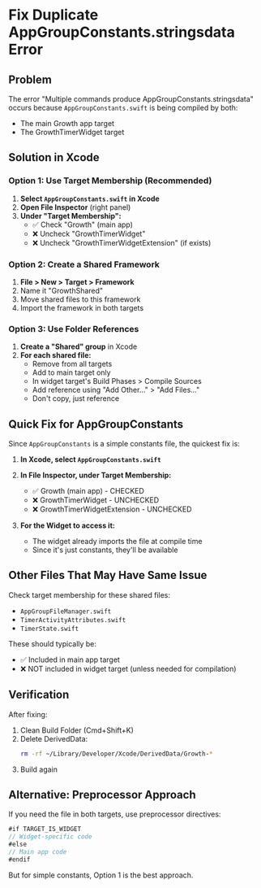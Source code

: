 # Fix Duplicate AppGroupConstants.stringsdata Error

## Problem
The error "Multiple commands produce AppGroupConstants.stringsdata" occurs because `AppGroupConstants.swift` is being compiled by both:
- The main Growth app target
- The GrowthTimerWidget target

## Solution in Xcode

### Option 1: Use Target Membership (Recommended)
1. **Select `AppGroupConstants.swift` in Xcode**
2. **Open File Inspector** (right panel)
3. **Under "Target Membership":**
   - ✅ Check "Growth" (main app)
   - ❌ Uncheck "GrowthTimerWidget"
   - ❌ Uncheck "GrowthTimerWidgetExtension" (if exists)

### Option 2: Create a Shared Framework
1. **File > New > Target > Framework**
2. Name it "GrowthShared"
3. Move shared files to this framework
4. Import the framework in both targets

### Option 3: Use Folder References
1. **Create a "Shared" group** in Xcode
2. **For each shared file:**
   - Remove from all targets
   - Add to main target only
   - In widget target's Build Phases > Compile Sources
   - Add reference using "Add Other..." > "Add Files..."
   - Don't copy, just reference

## Quick Fix for AppGroupConstants

Since `AppGroupConstants` is a simple constants file, the quickest fix is:

1. **In Xcode, select `AppGroupConstants.swift`**
2. **In File Inspector, under Target Membership:**
   - ✅ Growth (main app) - CHECKED
   - ❌ GrowthTimerWidget - UNCHECKED
   - ❌ GrowthTimerWidgetExtension - UNCHECKED

3. **For the Widget to access it:**
   - The widget already imports the file at compile time
   - Since it's just constants, they'll be available

## Other Files That May Have Same Issue

Check target membership for these shared files:
- `AppGroupFileManager.swift`
- `TimerActivityAttributes.swift`
- `TimerState.swift`

These should typically be:
- ✅ Included in main app target
- ❌ NOT included in widget target (unless needed for compilation)

## Verification

After fixing:
1. Clean Build Folder (Cmd+Shift+K)
2. Delete DerivedData:
   ```bash
   rm -rf ~/Library/Developer/Xcode/DerivedData/Growth-*
   ```
3. Build again

## Alternative: Preprocessor Approach

If you need the file in both targets, use preprocessor directives:

```swift
#if TARGET_IS_WIDGET
// Widget-specific code
#else
// Main app code
#endif
```

But for simple constants, Option 1 is the best approach.